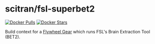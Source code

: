 # scitran/fsl-superbet2
[![Docker Pulls](https://img.shields.io/docker/pulls/scitran/fsl-bet.svg)](https://hub.docker.com/r/scitran/fsl-bet/)
[![Docker Stars](https://img.shields.io/docker/stars/scitran/fsl-bet.svg)](https://hub.docker.com/r/scitran/fsl-bet/)

Build context for a [Flywheel Gear](https://github.com/flywheel-io/gears/tree/master/spec) which runs FSL's Brain Extraction Tool (BET2).
